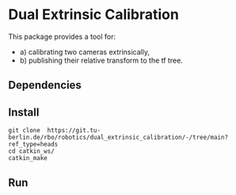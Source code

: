 # Dual Extrinsic Calibration
This package provides a tool for:
- a) calibrating two cameras extrinsically,
- b) publishing their relative transform to the tf tree.


## Dependencies


## Install
```
git clone  https://git.tu-berlin.de/rbo/robotics/dual_extrinsic_calibration/-/tree/main?ref_type=heads
cd catkin_ws/
catkin_make
```
## Run 
